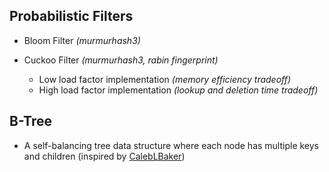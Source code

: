 ## Probabilistic Filters

* Bloom Filter *(murmurhash3)*

* Cuckoo Filter *(murmurhash3, rabin fingerprint)*
  * Low load factor implementation *(memory efficiency tradeoff)*
  * High load factor implementation *(lookup and deletion time tradeoff)*

## B-Tree

* A self-balancing tree data structure where each node has multiple keys and children
(inspired by [CalebLBaker](https://github.com/CalebLBaker/b-tree))
